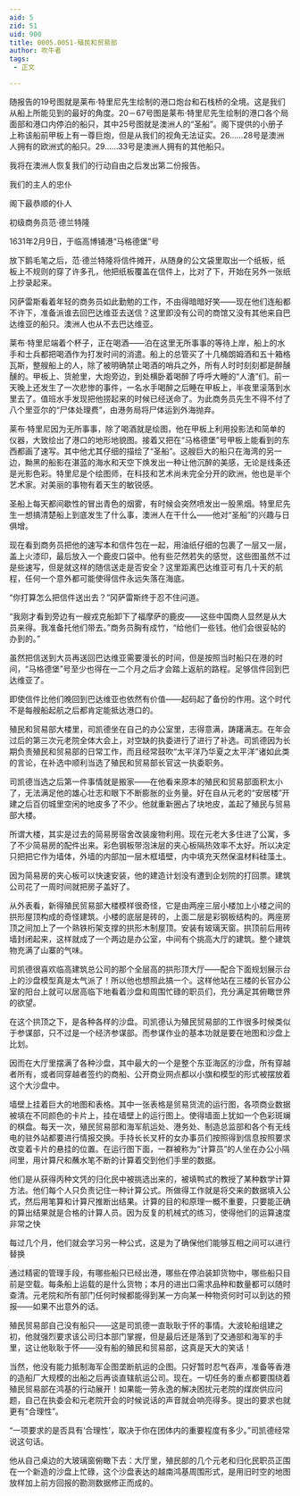 ```yaml
---
aid: 5
zid: 51
uid: 900
title: 0005.0051-殖民和贸易部
author: 吹牛者
tags: 
 - 正文

---
```




  随报告的19号图就是莱布·特里尼先生绘制的港口炮台和石栈桥的全境。这是我们从船上所能见到的最好的角度。20－67号图是莱布·特里尼先生绘制的港口各个局面部和港口内停泊的船只，其中25号图就是澳洲人的“圣船”。阁下提供的小册子上称该船前甲板上有一尊巨炮，但是从我们的视角无法证实。26……28号是澳洲人拥有的欧洲式的船只。29……33号是澳洲人拥有的其他船只。

  我将在澳洲人恢复我们的行动自由之后发出第二份报告。

  我们的主人的忠仆

  阁下最恭顺的仆人

  初级商务员范·德兰特隆

  1631年2月9日，于临高博铺港“马格德堡”号

  放下鹅毛笔之后，范·德兰特隆将信件摊开，从随身的公文袋里取出一个纸板，纸板上不规则的穿了许多孔，他把纸板覆盖在信件上，比对了下，开始在另外一张纸上抄录起来。

  冈萨雷斯看着年轻的商务员如此勤勉的工作，不由得暗暗好笑——现在他们连船都不许下，准备派谁去回巴达维亚去送信？这里即没有公司的商馆又没有其他来自巴达维亚的船只。澳洲人也从不去巴达维亚。

  莱布·特里尼端着个杯子，正在喝酒——泊在这里无所事事的等待上岸，船上的水手和士兵都把喝酒作为打发时间的消遣。船上的总管买了十几桶朗姆酒和五十箱格瓦斯，整艘船上的人，除了被明确禁止喝酒的哨兵之外，所有人时时刻刻都是醉醺醺的。甲板上、货舱里，大炮旁边，到处横卧着喝醉了呼呼大睡的“人渣”们。前一天晚上还发生了一次悲惨的事件，一名水手喝醉之后睡在甲板上，半夜里滚落到水里去了。值班水手发现把他捞起来的时候已经送命了。为此商务员先生不得不付了八个里亚尔的“尸体处理费”，由港务局将尸体运到外海抛弃。

  莱布·特里尼因为无所事事，除了喝酒就是绘图，他在甲板上利用投影法和简单的仪器，大致绘出了港口的地形地貌图。接着又把在“马格德堡”号甲板上能看到的东西都画了速写。其中他尤其仔细的描绘了“圣船”。这艘巨大的船只在海湾的另一边，黝黑的船影在湛蓝的海水和天空下焕发出一种让他沉醉的美感，无论是线条还是光影色彩。特里尼是个绘图师，在科技和艺术尚未完全分开的欧洲，他也是半个艺术家。对美丽的事物有着天生的敏锐感。

  圣船上每天都间歇性的冒出青色的烟雾，有时候会突然喷发出一股黑烟。特里尼先生一想搞清楚船上到底发生了什么事，澳洲人在干什么——他对“圣船”的兴趣与日俱增。

  现在看到商务员把他的速写本和信件包在一起，用油纸仔细的包裹了一层又一层，盖上火漆印，最后放入一个鹿皮口袋中。他有些茫然若失的感觉，这些图虽然不过是些速写，但是就这样的随信送走是否安全？这里距离巴达维亚可有几十天的航程，任何一个意外都可能使得信件永远失落在海底。

  “你打算怎么把信件送出去？”冈萨雷斯终于忍不住问道。

  “我刚才看到旁边有一艘戎克船卸下了福摩萨的鹿皮——这些中国商人显然是从大员来得。我准备托他们带去。”商务员胸有成竹，“给他们一些钱。他们会很妥帖的办到的。”

  虽然把信送到大员再送回巴达维亚需要漫长的时间，但是按照当时船只在港的时间，“马格德堡”号至少也得在一二个月之后才会踏上返航的路程。足够信件回到巴达维亚了。

  即使信件比他们晚回到巴达维亚也依然有价值——起码起了备份的作用。这个时代不是每艘船起航之后都肯定能抵达港口的。

  殖民和贸易部大楼里，司凯德坐在自己的办公室里，志得意满，踌躇满志。在年会过后的第三次元老院全体大会上，对空缺的执委进行了进行了补选。司凯德因为长期负责殖民和贸易部的日常工作，而且经常鼓吹“太平洋乃华夏之太平洋”诸如此类的言论，在补选中顺利当选了殖民和贸易部长官这一执委职务。

  司凯德当选之后第一件事情就是搬家——在他看来原本的殖民和贸易部面积太小了，无法满足他的雄心壮志和眼下不断膨胀的业务量。好在自从元老的“安居楼”开建之后百仞城里空闲的地皮多了不少。他就重新圈占了块地皮，盖起了殖民与贸易部大楼。

  所谓大楼，其实是过去的简易房宿舍改装废物利用。现在元老大多住进了公寓，多了不少简易房的配件出来。彩色钢板带泡沫层的夹心板隔热效率不太好。所以决定只把把它作为墙体，外墙的内部加一层木框墙壁，内中填充天然保温材料硅藻土。

  因为简易房的夹心板可以快速安装，他的建造计划没有遭到企划院的打回票。建筑公司花了一周时间就把房子盖好了。

  从外表看，新得殖民贸易部大楼模样很奇怪，它是由两座三层小楼加上小楼之间的拱形屋顶构成的奇怪建筑。小楼的底层是砖的，上面二层是彩钢板结构的。两座房顶之间加上了一个熟铁桁架支撑的拱形木制屋顶。安装有玻璃天窗。拱顶前后用砖墙封闭起来，这样就成了一个两边是办公室，中间有个挑高大厅的建筑。整个建筑物充满了山寨的气味。

  司凯德很喜欢临高建筑总公司的那个全层高的拱形顶大厅——配合下面规划展示台上的沙盘模型真是太气派了！所以他也想照此搞一个。这样他站在三楼的长官办公室的阳台上就可以居高临下地看着沙盘和周围忙碌的职员们，充分满足其俯瞰世界的欲望。

  在这个拱顶之下，是各种各样的沙盘。司凯德认为殖民贸易部的工作很多时候类似于参谋部，只不过是一个经济参谋部。而参谋作业的基本功就是要在地图和沙盘上比划。

  因而在大厅里摆满了各种沙盘，其中最大的一个是整个东亚海区的沙盘，所有穿越者所有，或者同穿越者签约的商船、公开商业网点都以小旗和模型的形式被摆放着这个大沙盘中。

  墙壁上挂着巨大的地图和表格。其中一张表格是贸易货流的运行图，各项商业数据被填在不同颜色的卡片上，挂在墙壁上的运行图上。使得墙面上犹如一个色彩斑斓的棋盘。每天一次，殖民贸易部和海军航运处、港务处、制造总监部和各个有无线电的驻外站都要进行情报交换。手持长长叉杆的女办事员们按照得到信息按照要求改变着卡片的悬挂的位置。在运行图下面，一群被称为“计算员”的人坐在办公小隔间里，用计算尺和蘸水笔不断的计算着交到他们手里的数据。

  他们是从获得丙种文凭的归化民中被挑选出来的，被填鸭式的教授了某种数学计算方法。他们每个人只负责记住一种计算公式。所做得工作就是将交来的数据填入公式，然后用笔算和计算尺推断出结果。计算的目的和原理一概不重要，只要能正确的算出结果就是合格的计算人员。因为反复的机械式的练习，使得他们的运算速度非常之快

  每过几个月，他们就会学习另一种公式，这是为了确保他们能够互相之间可以进行替换

  通过精密的管理手段，有哪些船只已经出港，哪些在停泊装卸货物中，哪些船只目前是空载。每条船上运载的是什么货物；本月的进出口需求品种和数量都可以随时查清。元老院和所有部门任何时候都能得到某一方向某一种物资何时可以到达的预报——如果不出意外的话。

  殖民贸易部自己没有船只——这是司凯德一直耿耿于怀的事情。大波轮船组建之初，他就强烈要求该公司归本部门掌握，但是最后还是落到了交通部和海军的手里，这让他耿耿于怀——没有船的殖民和贸易部，这真是天大的笑话！

  当然，他没有能力抵制海军企图垄断航运的企图。只好暂时忍气吞声，准备等香港的造船厂大规模的出船之后再谈直辖航运公司。现在。一切任务的重点都要围绕着殖民贸易部在鸿基的行动展开！如果能一劳永逸的解决困扰元老院的煤炭供应问题，自己在执委会和元老院开会的时候说话的声音就会响亮得多。提出的要求也就更有“合理性”。

  “一项要求的是否具有‘合理性’，取决于你在团体内的重要程度有多少。”司凯德经常说这句话。

  他从自己桌边的大玻璃窗俯瞰下去：大厅里，殖民部的几个元老和归化民职员正围在一个新造的沙盘上忙碌，这个沙盘表达的越南鸿基周围形式，是用旧时空的地图放样加上前方回报的勘测数据修正而成的。


